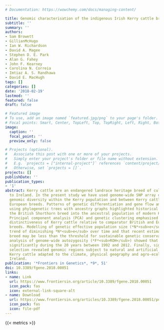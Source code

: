 ```yaml
---
# Documentation: https://wowchemy.com/docs/managing-content/

title: Genomic characterisation of the indigenous Irish Kerry cattle breed
subtitle: ''
summary: ''
authors:
- Sam Browett
- GillianMcHugo
- Ian W. Richardson
- David A. Magee
- Stephen D. E. Park
- Alan G. Fahey
- John F. Kearney
- Carolina N. Correia
- Imtiaz A. S. Randhawa
- David E. MacHugh
tags: []
categories: []
date: '2018-02-19'
lastmod: ''
featured: false
draft: false

# Featured image
# To use, add an image named `featured.jpg/png` to your page's folder.
# Focal points: Smart, Center, TopLeft, Top, TopRight, Left, Right, BottomLeft, Bottom, BottomRight.
image:
  caption: ''
  focal_point: ''
  preview_only: false

# Projects (optional).
#   Associate this post with one or more of your projects.
#   Simply enter your project's folder or file name without extension.
#   E.g. `projects = ["internal-project"]` references `content/project/deep-learning/index.md`.
#   Otherwise, set `projects = []`.
projects: []
publishDate: ''
publication_types:
- '1'
abstract: Kerry cattle are an endangered landrace heritage breed of cultural importance
  to Ireland. In the present study we have used genome-wide SNP array data to evaluate
  genomic diversity within the Kerry population and between Kerry cattle and other
  European breeds. Patterns of genetic differentiation and gene flow among breeds
  using phylogenetic trees with ancestry graphs highlighted historical gene flow from
  the British Shorthorn breed into the ancestral population of modern Kerry cattle.
  Principal component analysis (PCA) and genetic clustering emphasised the genetic
  distinctiveness of Kerry cattle relative to comparator British and European cattle
  breeds. Modelling of genetic effective population size (*N*<sub>e</sub>) revealed a demographic
  trend of diminishing *N*<sub>e</sub> over time and that recent estimated *N*<sub>e</sub> values for the Kerry
  breed may be less than the threshold for sustainable genetic conservation. In addition,
  analysis of genome-wide autozygosity (*F*<sub>ROH</sub>) showed that genomic inbreeding has increased
  significantly during the 20 years between 1992 and 2012. Finally, signatures of
  selection revealed genomic regions subject to natural and artificial selection as
  Kerry cattle adapted to the climate, physical geography and agro-ecology of southwest
  Ireland.
publication: '*Frontiers in Genetics*, *9*, 51'
doi: 10.3389/fgene.2018.00051
links:
- name: Link
  url: https://www.frontiersin.org/article/10.3389/fgene.2018.00051
  icon_pack: fas
  icon: external-link-square-alt
- name: Download
  url: https://www.frontiersin.org/articles/10.3389/fgene.2018.00051/pdf
  icon_pack: fas
  icon: file-pdf
---
```

{{< metrics >}}
